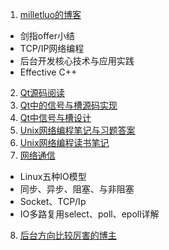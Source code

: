 1. [milletluo的博客](https://blog.csdn.net/lm409/article/category/6831040)
  - 剑指offer小结
  - TCP/IP网络编程
  - 后台开发核心技术与应用实践
  - Effective C++
2. [Qt源码阅读](https://blog.csdn.net/dpsying/article/details/79253390) 
3. [Qt中的信号与槽源码实现](https://blog.csdn.net/fanyun_01/article/details/78387091) 
4. [Qt中信号与槽设计](https://blog.csdn.net/dpsying/article/details/78047305) 
5. [Unix网络编程笔记与习题答案](https://blog.csdn.net/ethan95/article/category/8506853)
6. [Unix网络编程读书笔记](http://blog.csdn.net/column/details/17416.html)
7. [网络通信](https://www.cnblogs.com/jeakeven/category/729542.html)
 - Linux五种IO模型
 - 同步、异步、阻塞、与非阻塞
 - Socket、TCP/Ip
 - IO多路复用select、poll、epoll详解
8. [后台方向比较厉害的博主](https://me.csdn.net/hahachenchen789)
